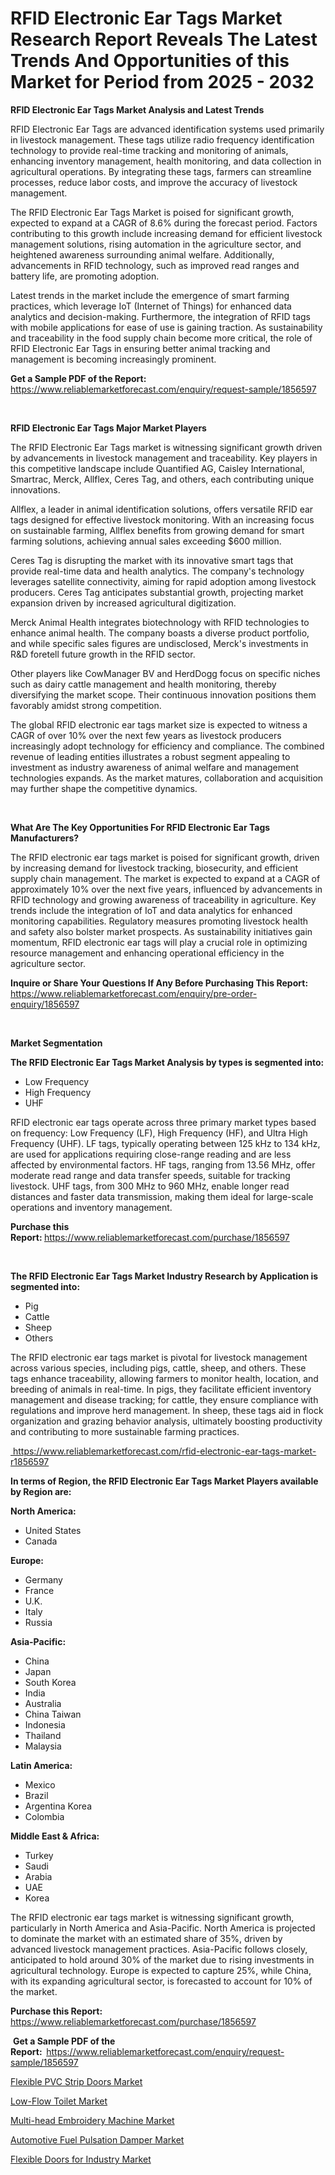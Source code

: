 <p><h1>RFID Electronic Ear Tags Market Research Report Reveals The Latest Trends And Opportunities of this Market for Period from 2025 - 2032</h1></p><p><strong>RFID Electronic Ear Tags Market Analysis and Latest Trends</strong></p>
<p><p>RFID Electronic Ear Tags are advanced identification systems used primarily in livestock management. These tags utilize radio frequency identification technology to provide real-time tracking and monitoring of animals, enhancing inventory management, health monitoring, and data collection in agricultural operations. By integrating these tags, farmers can streamline processes, reduce labor costs, and improve the accuracy of livestock management.</p><p>The RFID Electronic Ear Tags Market is poised for significant growth, expected to expand at a CAGR of 8.6% during the forecast period. Factors contributing to this growth include increasing demand for efficient livestock management solutions, rising automation in the agriculture sector, and heightened awareness surrounding animal welfare. Additionally, advancements in RFID technology, such as improved read ranges and battery life, are promoting adoption.</p><p>Latest trends in the market include the emergence of smart farming practices, which leverage IoT (Internet of Things) for enhanced data analytics and decision-making. Furthermore, the integration of RFID tags with mobile applications for ease of use is gaining traction. As sustainability and traceability in the food supply chain become more critical, the role of RFID Electronic Ear Tags in ensuring better animal tracking and management is becoming increasingly prominent.</p></p>
<p><strong>Get a Sample PDF of the Report:&nbsp;</strong> <a href="https://www.reliablemarketforecast.com/enquiry/request-sample/1856597?utm_campaign=1832&utm_medium=2&utm_source=Github&utm_content=ia&utm_term=08012025&utm_id=rfid-electronic-ear-tags">https://www.reliablemarketforecast.com/enquiry/request-sample/1856597</a></p>
<p>&nbsp;</p>
<p><strong>RFID Electronic Ear Tags Major Market Players</strong></p>
<p><p>The RFID Electronic Ear Tags market is witnessing significant growth driven by advancements in livestock management and traceability. Key players in this competitive landscape include Quantified AG, Caisley International, Smartrac, Merck, Allflex, Ceres Tag, and others, each contributing unique innovations.</p><p>Allflex, a leader in animal identification solutions, offers versatile RFID ear tags designed for effective livestock monitoring. With an increasing focus on sustainable farming, Allflex benefits from growing demand for smart farming solutions, achieving annual sales exceeding $600 million.</p><p>Ceres Tag is disrupting the market with its innovative smart tags that provide real-time data and health analytics. The company's technology leverages satellite connectivity, aiming for rapid adoption among livestock producers. Ceres Tag anticipates substantial growth, projecting market expansion driven by increased agricultural digitization.</p><p>Merck Animal Health integrates biotechnology with RFID technologies to enhance animal health. The company boasts a diverse product portfolio, and while specific sales figures are undisclosed, Merck's investments in R&D foretell future growth in the RFID sector.</p><p>Other players like CowManager BV and HerdDogg focus on specific niches such as dairy cattle management and health monitoring, thereby diversifying the market scope. Their continuous innovation positions them favorably amidst strong competition.</p><p>The global RFID electronic ear tags market size is expected to witness a CAGR of over 10% over the next few years as livestock producers increasingly adopt technology for efficiency and compliance. The combined revenue of leading entities illustrates a robust segment appealing to investment as industry awareness of animal welfare and management technologies expands. As the market matures, collaboration and acquisition may further shape the competitive dynamics.</p></p>
<p>&nbsp;</p>
<p><strong>What Are The Key Opportunities For RFID Electronic Ear Tags Manufacturers?</strong></p>
<p><p>The RFID electronic ear tags market is poised for significant growth, driven by increasing demand for livestock tracking, biosecurity, and efficient supply chain management. The market is expected to expand at a CAGR of approximately 10% over the next five years, influenced by advancements in RFID technology and growing awareness of traceability in agriculture. Key trends include the integration of IoT and data analytics for enhanced monitoring capabilities. Regulatory measures promoting livestock health and safety also bolster market prospects. As sustainability initiatives gain momentum, RFID electronic ear tags will play a crucial role in optimizing resource management and enhancing operational efficiency in the agriculture sector.</p></p>
<p><strong>Inquire or Share Your Questions If Any Before Purchasing This Report:</strong> <a href="https://www.reliablemarketforecast.com/enquiry/pre-order-enquiry/1856597?utm_campaign=1832&utm_medium=2&utm_source=Github&utm_content=ia&utm_term=08012025&utm_id=rfid-electronic-ear-tags">https://www.reliablemarketforecast.com/enquiry/pre-order-enquiry/1856597</a></p>
<p>&nbsp;</p>
<p><strong>Market Segmentation</strong></p>
<p><strong>The RFID Electronic Ear Tags Market Analysis by types is segmented into:</strong></p>
<p><ul><li>Low Frequency</li><li>High Frequency</li><li>UHF</li></ul></p>
<p><p>RFID electronic ear tags operate across three primary market types based on frequency: Low Frequency (LF), High Frequency (HF), and Ultra High Frequency (UHF). LF tags, typically operating between 125 kHz to 134 kHz, are used for applications requiring close-range reading and are less affected by environmental factors. HF tags, ranging from 13.56 MHz, offer moderate read range and data transfer speeds, suitable for tracking livestock. UHF tags, from 300 MHz to 960 MHz, enable longer read distances and faster data transmission, making them ideal for large-scale operations and inventory management.</p></p>
<p><strong>Purchase this Report:&nbsp;</strong><a href="https://www.reliablemarketforecast.com/purchase/1856597?utm_campaign=1832&utm_medium=2&utm_source=Github&utm_content=ia&utm_term=08012025&utm_id=rfid-electronic-ear-tags">https://www.reliablemarketforecast.com/purchase/1856597</a></p>
<p>&nbsp;</p>
<p><strong>The RFID Electronic Ear Tags Market Industry Research by Application is segmented into:</strong></p>
<p><ul><li>Pig</li><li>Cattle</li><li>Sheep</li><li>Others</li></ul></p>
<p><p>The RFID electronic ear tags market is pivotal for livestock management across various species, including pigs, cattle, sheep, and others. These tags enhance traceability, allowing farmers to monitor health, location, and breeding of animals in real-time. In pigs, they facilitate efficient inventory management and disease tracking; for cattle, they ensure compliance with regulations and improve herd management. In sheep, these tags aid in flock organization and grazing behavior analysis, ultimately boosting productivity and contributing to more sustainable farming practices.</p></p>
<p><a href="https://www.reliablemarketforecast.com/rfid-electronic-ear-tags-market-r1856597?utm_campaign=1832&utm_medium=2&utm_source=Github&utm_content=ia&utm_term=08012025&utm_id=rfid-electronic-ear-tags">&nbsp;https://www.reliablemarketforecast.com/rfid-electronic-ear-tags-market-r1856597</a></p>
<p><strong>In terms of Region, the RFID Electronic Ear Tags Market Players available by Region are:</strong></p>
<p>
    <p> <strong> North America: </strong>
        <ul>
            <li>United States</li>
            <li>Canada</li>
        </ul>
        </p> 
    <p> <strong> Europe: </strong>
        <ul>
            <li>Germany</li>
            <li>France</li>
            <li>U.K.</li>
            <li>Italy</li>
            <li>Russia</li>
        </ul>
        </p> 
    <p> <strong> Asia-Pacific: </strong>
        <ul>
            <li>China</li>
            <li>Japan</li>
            <li>South Korea</li>
            <li>India</li>
            <li>Australia</li>
            <li>China Taiwan</li>
            <li>Indonesia</li>
            <li>Thailand</li>
            <li>Malaysia</li>
        </ul>
        </p> 
    <p> <strong> Latin America: </strong>
        <ul>
            <li>Mexico</li>
            <li>Brazil</li>
            <li>Argentina Korea</li>
            <li>Colombia</li>
        </ul>
        </p> 
    <p> <strong> Middle East & Africa: </strong>
        <ul>
            <li>Turkey</li>
            <li>Saudi</li>
            <li>Arabia</li>
            <li>UAE</li>
            <li>Korea</li>
        </ul>
    </p>
    </p>
<p><p>The RFID electronic ear tags market is witnessing significant growth, particularly in North America and Asia-Pacific. North America is projected to dominate the market with an estimated share of 35%, driven by advanced livestock management practices. Asia-Pacific follows closely, anticipated to hold around 30% of the market due to rising investments in agricultural technology. Europe is expected to capture 25%, while China, with its expanding agricultural sector, is forecasted to account for 10% of the market.</p></p>
<p><strong>Purchase this Report: </strong><a href="https://www.reliablemarketforecast.com/purchase/1856597?utm_campaign=1832&utm_medium=2&utm_source=Github&utm_content=ia&utm_term=08012025&utm_id=rfid-electronic-ear-tags">https://www.reliablemarketforecast.com/purchase/1856597</a></p>
<p>&nbsp;<strong>Get a Sample PDF of the Report:&nbsp;&nbsp;</strong><a href="https://www.reliablemarketforecast.com/enquiry/request-sample/1856597?utm_campaign=1832&utm_medium=2&utm_source=Github&utm_content=ia&utm_term=08012025&utm_id=rfid-electronic-ear-tags">https://www.reliablemarketforecast.com/enquiry/request-sample/1856597</a></p>
<p><strong></strong></p>
<p><p><a href="https://www.linkedin.com/pulse/comprehensive-analysis-flexible-pvc-strip-doors-market-size-d3moc?utm_campaign=1832&utm_medium=2&utm_source=Github&utm_content=ia&utm_term=08012025&utm_id=rfid-electronic-ear-tags">Flexible PVC Strip Doors Market</a></p><p><a href="https://www.linkedin.com/pulse/low-flow-toilet-market-opportunities-emerging-global-trends-yhphe?utm_campaign=1832&utm_medium=2&utm_source=Github&utm_content=ia&utm_term=08012025&utm_id=rfid-electronic-ear-tags">Low-Flow Toilet Market</a></p><p><a href="https://www.linkedin.com/pulse/understanding-multi-head-embroidery-machine-market-competitor-5osqe?utm_campaign=1832&utm_medium=2&utm_source=Github&utm_content=ia&utm_term=08012025&utm_id=rfid-electronic-ear-tags">Multi-head Embroidery Machine Market</a></p><p><a href="https://www.linkedin.com/pulse/automotive-fuel-pulsation-damper-market-evolution-74-cagr-key-zpabc?utm_campaign=1832&utm_medium=2&utm_source=Github&utm_content=ia&utm_term=08012025&utm_id=rfid-electronic-ear-tags">Automotive Fuel Pulsation Damper Market</a></p><p><a href="https://www.linkedin.com/pulse/flexible-doors-industry-market-study-offers-insightful-analysis-p4k1c?utm_campaign=1832&utm_medium=2&utm_source=Github&utm_content=ia&utm_term=08012025&utm_id=rfid-electronic-ear-tags">Flexible Doors for Industry Market</a></p></p>